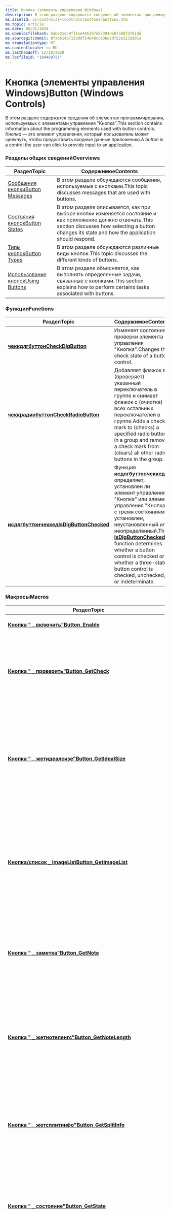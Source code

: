 ```yaml
---
title: Кнопка (элементы управления Windows)
description: В этом разделе содержатся сведения об элементах программирования, используемых с элементами управления "Кнопка". Кнопка — это элемент управления, который пользователь может щелкнуть, чтобы предоставить входные данные приложению.
ms.assetid: vs|controls|~\controls\buttons\buttons.htm
ms.topic: article
ms.date: 05/31/2018
ms.openlocfilehash: babe31ec9f11ee445167e57394da0fa88fd781dd
ms.sourcegitcommit: 8fa6614b715bddf14648cce36d2df22e5232801a
ms.translationtype: MT
ms.contentlocale: ru-RU
ms.lasthandoff: 12/10/2020
ms.locfileid: "104488721"
---
```

# <a name="button-windows-controls"></a><span data-ttu-id="02289-104">Кнопка (элементы управления Windows)</span><span class="sxs-lookup"><span data-stu-id="02289-104">Button (Windows Controls)</span></span>

<span data-ttu-id="02289-105">В этом разделе содержатся сведения об элементах программирования, используемых с элементами управления "Кнопка".</span><span class="sxs-lookup"><span data-stu-id="02289-105">This section contains information about the programming elements used with button controls.</span></span> <span data-ttu-id="02289-106">*Кнопка* — это элемент управления, который пользователь может щелкнуть, чтобы предоставить входные данные приложению.</span><span class="sxs-lookup"><span data-stu-id="02289-106">A *button* is a control the user can click to provide input to an application.</span></span>

### <a name="overviews"></a><span data-ttu-id="02289-107">Разделы общих сведений</span><span class="sxs-lookup"><span data-stu-id="02289-107">Overviews</span></span>



| <span data-ttu-id="02289-108">Раздел</span><span class="sxs-lookup"><span data-stu-id="02289-108">Topic</span></span>                                       | <span data-ttu-id="02289-109">Содержимое</span><span class="sxs-lookup"><span data-stu-id="02289-109">Contents</span></span>                                                                                                           |
|---------------------------------------------|--------------------------------------------------------------------------------------------------------------------|
| [<span data-ttu-id="02289-110">Сообщения кнопки</span><span class="sxs-lookup"><span data-stu-id="02289-110">Button Messages</span></span>](button-messages.md)      | <span data-ttu-id="02289-111">В этом разделе обсуждаются сообщения, используемые с кнопками.</span><span class="sxs-lookup"><span data-stu-id="02289-111">This topic discusses messages that are used with buttons.</span></span><br/>                                               |
| [<span data-ttu-id="02289-112">Состояния кнопок</span><span class="sxs-lookup"><span data-stu-id="02289-112">Button States</span></span>](button-states.md)          | <span data-ttu-id="02289-113">В этом разделе описывается, как при выборе кнопки изменяется состояние и как приложение должно отвечать.</span><span class="sxs-lookup"><span data-stu-id="02289-113">This section discusses how selecting a button changes its state and how the application should respond.</span></span><br/> |
| [<span data-ttu-id="02289-114">Типы кнопок</span><span class="sxs-lookup"><span data-stu-id="02289-114">Button Types</span></span>](button-types-and-styles.md) | <span data-ttu-id="02289-115">В этом разделе обсуждаются различные виды кнопок.</span><span class="sxs-lookup"><span data-stu-id="02289-115">This topic discusses the different kinds of buttons.</span></span><br/>                                                    |
| [<span data-ttu-id="02289-116">Использование кнопок</span><span class="sxs-lookup"><span data-stu-id="02289-116">Using Buttons</span></span>](using-buttons.md)          | <span data-ttu-id="02289-117">В этом разделе объясняется, как выполнять определенные задачи, связанные с кнопками.</span><span class="sxs-lookup"><span data-stu-id="02289-117">This section explains how to perform certains tasks associated with buttons.</span></span><br/>                            |



 

### <a name="functions"></a><span data-ttu-id="02289-118">Функции</span><span class="sxs-lookup"><span data-stu-id="02289-118">Functions</span></span>



| <span data-ttu-id="02289-119">Раздел</span><span class="sxs-lookup"><span data-stu-id="02289-119">Topic</span></span>                                            | <span data-ttu-id="02289-120">Содержимое</span><span class="sxs-lookup"><span data-stu-id="02289-120">Contents</span></span>                                                                                                                                                                                                  |
|--------------------------------------------------|-----------------------------------------------------------------------------------------------------------------------------------------------------------------------------------------------------------|
| [<span data-ttu-id="02289-121">**чеккдлгбуттон**</span><span class="sxs-lookup"><span data-stu-id="02289-121">**CheckDlgButton**</span></span>](/windows/desktop/api/Winuser/nf-winuser-checkdlgbutton)         | <span data-ttu-id="02289-122">Изменяет состояние проверки элемента управления "Кнопка".</span><span class="sxs-lookup"><span data-stu-id="02289-122">Changes the check state of a button control.</span></span><br/>                                                                                                                                                   |
| [<span data-ttu-id="02289-123">**чеккрадиобуттон**</span><span class="sxs-lookup"><span data-stu-id="02289-123">**CheckRadioButton**</span></span>](/windows/desktop/api/Winuser/nf-winuser-checkradiobutton)     | <span data-ttu-id="02289-124">Добавляет флажок в (проверяет) указанный переключатель в группе и снимает флажок с (очистка) всех остальных переключателей в группе.</span><span class="sxs-lookup"><span data-stu-id="02289-124">Adds a check mark to (checks) a specified radio button in a group and removes a check mark from (clears) all other radio buttons in the group.</span></span> <br/>                                                |
| [<span data-ttu-id="02289-125">**исдлгбуттончеккед**</span><span class="sxs-lookup"><span data-stu-id="02289-125">**IsDlgButtonChecked**</span></span>](/windows/desktop/api/Winuser/nf-winuser-isdlgbuttonchecked) | <span data-ttu-id="02289-126">Функция [**исдлгбуттончеккед**](/windows/desktop/api/Winuser/nf-winuser-isdlgbuttonchecked) определяет, установлен ли элемент управления "Кнопка" или элемент управления "Кнопка" с тремя состояниями: установлен, неустановленный или неопределенный.</span><span class="sxs-lookup"><span data-stu-id="02289-126">The [**IsDlgButtonChecked**](/windows/desktop/api/Winuser/nf-winuser-isdlgbuttonchecked) function determines whether a button control is checked or whether a three-state button control is checked, unchecked, or indeterminate.</span></span> <br/> |



 

### <a name="macros"></a><span data-ttu-id="02289-127">Макросы</span><span class="sxs-lookup"><span data-stu-id="02289-127">Macros</span></span>



| <span data-ttu-id="02289-128">Раздел</span><span class="sxs-lookup"><span data-stu-id="02289-128">Topic</span></span>                                                                         | <span data-ttu-id="02289-129">Содержимое</span><span class="sxs-lookup"><span data-stu-id="02289-129">Contents</span></span>                                                                                                                                                                                                                                          |
|-------------------------------------------------------------------------------|---------------------------------------------------------------------------------------------------------------------------------------------------------------------------------------------------------------------------------------------------|
| [<span data-ttu-id="02289-130">**Кнопка " \_ включить"**</span><span class="sxs-lookup"><span data-stu-id="02289-130">**Button\_Enable**</span></span>](/windows/desktop/api/Windowsx/nf-windowsx-button_enable)                                       | <span data-ttu-id="02289-131">Включает или отключает кнопку.</span><span class="sxs-lookup"><span data-stu-id="02289-131">Enables or disables a button.</span></span><br/>                                                                                                                                                                                                          |
| [<span data-ttu-id="02289-132">**Кнопка " \_ проверить"**</span><span class="sxs-lookup"><span data-stu-id="02289-132">**Button\_GetCheck**</span></span>](/windows/desktop/api/Windowsx/nf-windowsx-button_getcheck)                                   | <span data-ttu-id="02289-133">Возвращает состояние флажка для переключателя или флажка.</span><span class="sxs-lookup"><span data-stu-id="02289-133">Gets the check state of a radio button or check box.</span></span> <span data-ttu-id="02289-134">Вы можете использовать этот макрос или явно отправить сообщение [**BM \_ Check**](bm-getcheck.md) .</span><span class="sxs-lookup"><span data-stu-id="02289-134">You can use this macro or send the [**BM\_GETCHECK**](bm-getcheck.md) message explicitly.</span></span> <br/>                                                                                       |
| [<span data-ttu-id="02289-135">**Кнопка " \_ жетидеалсизе"**</span><span class="sxs-lookup"><span data-stu-id="02289-135">**Button\_GetIdealSize**</span></span>](/windows/desktop/api/Commctrl/nf-commctrl-button_getidealsize)                           | <span data-ttu-id="02289-136">Возвращает размер кнопки, которая лучше соответствует тексту и изображению, если имеется список изображений.</span><span class="sxs-lookup"><span data-stu-id="02289-136">Gets the size of the button that best fits the text and image, if an image list is present.</span></span> <span data-ttu-id="02289-137">Вы можете использовать этот макрос или явно отправить [**сообщение \_ жетидеалсизе BCM**](bcm-getidealsize.md) .</span><span class="sxs-lookup"><span data-stu-id="02289-137">You can use this macro or send the [**BCM\_GETIDEALSIZE**](bcm-getidealsize.md) message explicitly.</span></span> <br/>                                      |
| [<span data-ttu-id="02289-138">**Кнопка/список \_ ImageList**</span><span class="sxs-lookup"><span data-stu-id="02289-138">**Button\_GetImageList**</span></span>](/windows/desktop/api/Commctrl/nf-commctrl-button_getimagelist)                           | <span data-ttu-id="02289-139">Возвращает структуру [**\_ IMAGELIST**](/windows/desktop/api/Commctrl/ns-commctrl-button_imagelist) , описывающую список изображений, заданный для элемента управления "Кнопка".</span><span class="sxs-lookup"><span data-stu-id="02289-139">Gets the [**BUTTON\_IMAGELIST**](/windows/desktop/api/Commctrl/ns-commctrl-button_imagelist) structure that describes the image list that is set for a button control.</span></span> <span data-ttu-id="02289-140">Вы можете использовать этот макрос или явно отправить сообщение [**BCM \_ ImageList**](bcm-getimagelist.md) .</span><span class="sxs-lookup"><span data-stu-id="02289-140">You can use this macro or send the [**BCM\_GETIMAGELIST**](bcm-getimagelist.md) message explicitly.</span></span> <br/> |
| [<span data-ttu-id="02289-141">**Кнопка " \_ заметка"**</span><span class="sxs-lookup"><span data-stu-id="02289-141">**Button\_GetNote**</span></span>](/windows/desktop/api/Commctrl/nf-commctrl-button_getnote)                                     | <span data-ttu-id="02289-142">Возвращает текст заметки, связанной с кнопкой ссылки на команду.</span><span class="sxs-lookup"><span data-stu-id="02289-142">Gets the text of the note associated with a command link button.</span></span> <span data-ttu-id="02289-143">Вы можете использовать этот макрос или явно отправить сообщение в виде сообщения [**BCM \_**](bcm-getnote.md) .</span><span class="sxs-lookup"><span data-stu-id="02289-143">You can use this macro or send the [**BCM\_GETNOTE**](bcm-getnote.md) message explicitly.</span></span><br/>                                                                            |
| [<span data-ttu-id="02289-144">**Кнопка " \_ жетнотеленгс"**</span><span class="sxs-lookup"><span data-stu-id="02289-144">**Button\_GetNoteLength**</span></span>](/windows/desktop/api/Commctrl/nf-commctrl-button_getnotelength)                         | <span data-ttu-id="02289-145">Возвращает длину текста примечания, который может отображаться в описании ссылки на команду.</span><span class="sxs-lookup"><span data-stu-id="02289-145">Gets the length of the note text that may be displayed in the description for a command link.</span></span> <span data-ttu-id="02289-146">Используйте этот макрос или явно отправьте [**сообщение \_ жетнотеленгс BCM**](bcm-getnotelength.md) .</span><span class="sxs-lookup"><span data-stu-id="02289-146">Use this macro or send the [**BCM\_GETNOTELENGTH**](bcm-getnotelength.md) message explicitly.</span></span><br/>                                           |
| [<span data-ttu-id="02289-147">**Кнопка " \_ жетсплитинфо"**</span><span class="sxs-lookup"><span data-stu-id="02289-147">**Button\_GetSplitInfo**</span></span>](/windows/desktop/api/Commctrl/nf-commctrl-button_getsplitinfo)                           | <span data-ttu-id="02289-148">Получает сведения для указанного элемента управления "кнопка разворачивающейся кнопки".</span><span class="sxs-lookup"><span data-stu-id="02289-148">Gets information for a specified split button control.</span></span> <span data-ttu-id="02289-149">Используйте этот макрос или явно отправьте [**сообщение \_ жетсплитинфо BCM**](bcm-getsplitinfo.md) .</span><span class="sxs-lookup"><span data-stu-id="02289-149">Use this macro or send the [**BCM\_GETSPLITINFO**](bcm-getsplitinfo.md) message explicitly.</span></span><br/>                                                                                    |
| [<span data-ttu-id="02289-150">**Кнопка " \_ состояние"**</span><span class="sxs-lookup"><span data-stu-id="02289-150">**Button\_GetState**</span></span>](/windows/desktop/api/Windowsx/nf-windowsx-button_getstate)                                   | <span data-ttu-id="02289-151">Возвращает состояние флажка для переключателя или флажка.</span><span class="sxs-lookup"><span data-stu-id="02289-151">Gets the check state of a radio button or check box.</span></span> <span data-ttu-id="02289-152">Вы можете использовать этот макрос или явно отправить сообщение [**BMного \_ состояния**](bm-getstate.md) .</span><span class="sxs-lookup"><span data-stu-id="02289-152">You can use this macro or send the [**BM\_GETSTATE**](bm-getstate.md) message explicitly.</span></span> <br/>                                                                                       |
| [<span data-ttu-id="02289-153">**Кнопка " \_ gettext"**</span><span class="sxs-lookup"><span data-stu-id="02289-153">**Button\_GetText**</span></span>](/windows/desktop/api/Windowsx/nf-windowsx-button_gettext)                                     | <span data-ttu-id="02289-154">Возвращает текст кнопки.</span><span class="sxs-lookup"><span data-stu-id="02289-154">Gets the text of a button.</span></span><br/>                                                                                                                                                                                                             |
| [<span data-ttu-id="02289-155">**Кнопка " \_ жеттекстленгс"**</span><span class="sxs-lookup"><span data-stu-id="02289-155">**Button\_GetTextLength**</span></span>](/windows/desktop/api/Windowsx/nf-windowsx-button_gettextlength)                         | <span data-ttu-id="02289-156">Возвращает количество символов в тексте кнопки.</span><span class="sxs-lookup"><span data-stu-id="02289-156">Gets the number of characters in the text of a button.</span></span><br/>                                                                                                                                                                                 |
| [<span data-ttu-id="02289-157">**Кнопка " \_ жеттекстмаргин"**</span><span class="sxs-lookup"><span data-stu-id="02289-157">**Button\_GetTextMargin**</span></span>](/windows/desktop/api/Commctrl/nf-commctrl-button_gettextmargin)                         | <span data-ttu-id="02289-158">Возвращает поля, используемые для рисования текста в элементе управления "Кнопка".</span><span class="sxs-lookup"><span data-stu-id="02289-158">Gets the margins used to draw text in a button control.</span></span> <span data-ttu-id="02289-159">Вы можете использовать этот макрос или явно отправить [**сообщение \_ жеттекстмаргин BCM**](bcm-gettextmargin.md) .</span><span class="sxs-lookup"><span data-stu-id="02289-159">You can use this macro or send the [**BCM\_GETTEXTMARGIN**](bcm-gettextmargin.md) message explicitly.</span></span> <br/>                                                                        |
| [<span data-ttu-id="02289-160">**Кнопка " \_ сетчекк"**</span><span class="sxs-lookup"><span data-stu-id="02289-160">**Button\_SetCheck**</span></span>](/windows/desktop/api/Windowsx/nf-windowsx-button_setcheck)                                   | <span data-ttu-id="02289-161">Задает состояние флажка для переключателя или флажка.</span><span class="sxs-lookup"><span data-stu-id="02289-161">Sets the check state of a radio button or check box.</span></span> <span data-ttu-id="02289-162">Вы можете использовать этот макрос или явно отправить сообщение [**BM \_ сетчекк**](bm-setcheck.md) .</span><span class="sxs-lookup"><span data-stu-id="02289-162">You can use this macro or send the [**BM\_SETCHECK**](bm-setcheck.md) message explicitly.</span></span> <br/>                                                                                       |
| [<span data-ttu-id="02289-163">**Кнопка " \_ сетдропдовнстате"**</span><span class="sxs-lookup"><span data-stu-id="02289-163">**Button\_SetDropDownState**</span></span>](/windows/desktop/api/Commctrl/nf-commctrl-button_setdropdownstate)                   | <span data-ttu-id="02289-164">Задает раскрывающееся состояние для указанной кнопки с стилем [**\_ SPLITBUTTON**](button-styles.md).</span><span class="sxs-lookup"><span data-stu-id="02289-164">Sets the drop down state for a specified button with style of [**BS\_SPLITBUTTON**](button-styles.md).</span></span> <span data-ttu-id="02289-165">Используйте этот макрос или явно отправьте [**сообщение \_ сетдропдовнстате BCM**](bcm-setdropdownstate.md) .</span><span class="sxs-lookup"><span data-stu-id="02289-165">Use this macro or send the [**BCM\_SETDROPDOWNSTATE**](bcm-setdropdownstate.md) message explicitly.</span></span> <br/>           |
| [<span data-ttu-id="02289-166">**Кнопка " \_ сетелеватионрекуиредстате"**</span><span class="sxs-lookup"><span data-stu-id="02289-166">**Button\_SetElevationRequiredState**</span></span>](/windows/desktop/api/Commctrl/nf-commctrl-button_setelevationrequiredstate) | <span data-ttu-id="02289-167">Задает состояние, необходимое для повышения прав доступа к указанной кнопке или ссылке на команду для отображения значка с повышенными привилегиями.</span><span class="sxs-lookup"><span data-stu-id="02289-167">Sets the elevation required state for a specified button or command link to display an elevated icon.</span></span> <span data-ttu-id="02289-168">Используйте этот макрос или явно отправьте [**сообщение \_ сетшиелд BCM**](bcm-setshield.md) .</span><span class="sxs-lookup"><span data-stu-id="02289-168">Use this macro or send the [**BCM\_SETSHIELD**](bcm-setshield.md) message explicitly.</span></span> <br/>                                          |
| [<span data-ttu-id="02289-169">**Кнопка " \_ сетимажелист"**</span><span class="sxs-lookup"><span data-stu-id="02289-169">**Button\_SetImageList**</span></span>](/windows/desktop/api/Commctrl/nf-commctrl-button_setimagelist)                           | <span data-ttu-id="02289-170">Присваивает список изображений элементу управления "Кнопка".</span><span class="sxs-lookup"><span data-stu-id="02289-170">Assigns an image list to a button control.</span></span> <span data-ttu-id="02289-171">Вы можете использовать этот макрос или явно отправить [**сообщение \_ сетимажелист BCM**](bcm-setimagelist.md) .</span><span class="sxs-lookup"><span data-stu-id="02289-171">You can use this macro or send the [**BCM\_SETIMAGELIST**](bcm-setimagelist.md) message explicitly.</span></span> <br/>                                                                                       |
| [<span data-ttu-id="02289-172">**Кнопка " \_ сетноте"**</span><span class="sxs-lookup"><span data-stu-id="02289-172">**Button\_SetNote**</span></span>](/windows/desktop/api/Commctrl/nf-commctrl-button_setnote)                                     | <span data-ttu-id="02289-173">Задает текст примечания, связанного с указанной кнопкой ссылки на команду.</span><span class="sxs-lookup"><span data-stu-id="02289-173">Sets the text of the note associated with a specified command link button.</span></span> <span data-ttu-id="02289-174">Вы можете использовать этот макрос или явно отправить [**сообщение \_ сетноте BCM**](bcm-setnote.md) .</span><span class="sxs-lookup"><span data-stu-id="02289-174">You can use this macro or send the [**BCM\_SETNOTE**](bcm-setnote.md) message explicitly.</span></span><br/>                                                                  |
| [<span data-ttu-id="02289-175">**Кнопка " \_ сетсплитинфо"**</span><span class="sxs-lookup"><span data-stu-id="02289-175">**Button\_SetSplitInfo**</span></span>](/windows/desktop/api/Commctrl/nf-commctrl-button_setsplitinfo)                           | <span data-ttu-id="02289-176">Задает сведения для указанного элемента управления "кнопка разворачивающейся кнопки".</span><span class="sxs-lookup"><span data-stu-id="02289-176">Sets information for a specified split button control.</span></span> <span data-ttu-id="02289-177">Используйте этот макрос или явно отправьте [**сообщение \_ сетсплитинфо BCM**](bcm-setsplitinfo.md) .</span><span class="sxs-lookup"><span data-stu-id="02289-177">Use this macro or send the [**BCM\_SETSPLITINFO**](bcm-setsplitinfo.md) message explicitly.</span></span><br/>                                                                                    |
| [<span data-ttu-id="02289-178">**Кнопка " \_ SetState"**</span><span class="sxs-lookup"><span data-stu-id="02289-178">**Button\_SetState**</span></span>](/windows/desktop/api/Windowsx/nf-windowsx-button_setstate)                                   | <span data-ttu-id="02289-179">Задает состояние выделения для кнопки.</span><span class="sxs-lookup"><span data-stu-id="02289-179">Sets the highlight state of a button.</span></span> <span data-ttu-id="02289-180">Состояние выделения указывает, будет ли кнопка выделена, как будто пользователь отправил ее.</span><span class="sxs-lookup"><span data-stu-id="02289-180">The highlight state indicates whether the button is highlighted as if the user had pushed it.</span></span> <span data-ttu-id="02289-181">Вы можете использовать этот макрос или явно отправить сообщение [**BM \_ SETSTATE**](bm-setstate.md) .</span><span class="sxs-lookup"><span data-stu-id="02289-181">You can use this macro or send the [**BM\_SETSTATE**](bm-setstate.md) message explicitly.</span></span> <br/>        |
| [<span data-ttu-id="02289-182">**Кнопка " \_ SetStyle"**</span><span class="sxs-lookup"><span data-stu-id="02289-182">**Button\_SetStyle**</span></span>](/windows/desktop/api/Windowsx/nf-windowsx-button_setstyle)                                   | <span data-ttu-id="02289-183">Задает стиль кнопки.</span><span class="sxs-lookup"><span data-stu-id="02289-183">Sets the style of a button.</span></span> <span data-ttu-id="02289-184">Вы можете использовать этот макрос или явно отправить сообщение [**BM \_ SETSTYLE**](bm-setstyle.md) .</span><span class="sxs-lookup"><span data-stu-id="02289-184">You can use this macro or send the [**BM\_SETSTYLE**](bm-setstyle.md) message explicitly.</span></span> <br/>                                                                                                                |
| [<span data-ttu-id="02289-185">**Кнопка " \_ SetText"**</span><span class="sxs-lookup"><span data-stu-id="02289-185">**Button\_SetText**</span></span>](/windows/desktop/api/Windowsx/nf-windowsx-button_settext)                                     | <span data-ttu-id="02289-186">Задает текст кнопки.</span><span class="sxs-lookup"><span data-stu-id="02289-186">Sets the text of a button.</span></span><br/>                                                                                                                                                                                                             |
| [<span data-ttu-id="02289-187">**Кнопка " \_ сеттекстмаргин"**</span><span class="sxs-lookup"><span data-stu-id="02289-187">**Button\_SetTextMargin**</span></span>](/windows/desktop/api/Commctrl/nf-commctrl-button_settextmargin)                         | <span data-ttu-id="02289-188">Задает поля для рисования текста в элементе управления "Кнопка".</span><span class="sxs-lookup"><span data-stu-id="02289-188">Sets the margins for drawing text in a button control.</span></span> <span data-ttu-id="02289-189">Вы можете использовать этот макрос или явно отправить [**сообщение \_ сеттекстмаргин BCM**](bcm-settextmargin.md) .</span><span class="sxs-lookup"><span data-stu-id="02289-189">You can use this macro or send the [**BCM\_SETTEXTMARGIN**](bcm-settextmargin.md) message explicitly.</span></span> <br/>                                                                         |



 

### <a name="messages"></a><span data-ttu-id="02289-190">Сообщения</span><span class="sxs-lookup"><span data-stu-id="02289-190">Messages</span></span>



| <span data-ttu-id="02289-191">Раздел</span><span class="sxs-lookup"><span data-stu-id="02289-191">Topic</span></span>                                                 | <span data-ttu-id="02289-192">Содержимое</span><span class="sxs-lookup"><span data-stu-id="02289-192">Contents</span></span>                                                                                                                                                                                                                                                                                            |
|-------------------------------------------------------|-----------------------------------------------------------------------------------------------------------------------------------------------------------------------------------------------------------------------------------------------------------------------------------------------------|
| [<span data-ttu-id="02289-193">**Диспетчер BCM \_ жетидеалсизе**</span><span class="sxs-lookup"><span data-stu-id="02289-193">**BCM\_GETIDEALSIZE**</span></span>](bcm-getidealsize.md)         | <span data-ttu-id="02289-194">Возвращает размер кнопки, которая лучше подходит для текста и изображения, если имеется список изображений.</span><span class="sxs-lookup"><span data-stu-id="02289-194">Gets the size of the button that best fits its text and image, if an image list is present.</span></span> <span data-ttu-id="02289-195">Это сообщение можно отправить явным образом или воспользоваться макросом [**кнопки \_ жетидеалсизе**](/windows/desktop/api/Commctrl/nf-commctrl-button_getidealsize) .</span><span class="sxs-lookup"><span data-stu-id="02289-195">You can send this message explicitly or use the [**Button\_GetIdealSize**](/windows/desktop/api/Commctrl/nf-commctrl-button_getidealsize) macro.</span></span><br/>                                                                                   |
| [<span data-ttu-id="02289-196">**BCM/ \_ ImageList**</span><span class="sxs-lookup"><span data-stu-id="02289-196">**BCM\_GETIMAGELIST**</span></span>](bcm-getimagelist.md)         | <span data-ttu-id="02289-197">Возвращает структуру [**\_ IMAGELIST**](/windows/desktop/api/Commctrl/ns-commctrl-button_imagelist) , описывающую список изображений, назначенных элементу управления "Кнопка".</span><span class="sxs-lookup"><span data-stu-id="02289-197">Gets the [**BUTTON\_IMAGELIST**](/windows/desktop/api/Commctrl/ns-commctrl-button_imagelist) structure that describes the image list assigned to a button control.</span></span> <span data-ttu-id="02289-198">Это сообщение можно отправить явным образом или воспользоваться макросом [**"Кнопка" \_**](/windows/desktop/api/Commctrl/nf-commctrl-button_getimagelist) .</span><span class="sxs-lookup"><span data-stu-id="02289-198">You can send this message explicitly or use the [**Button\_GetImageList**](/windows/desktop/api/Commctrl/nf-commctrl-button_getimagelist) macro.</span></span><br/>                                                  |
| [<span data-ttu-id="02289-199">**BCM, \_ ЗАметка**</span><span class="sxs-lookup"><span data-stu-id="02289-199">**BCM\_GETNOTE**</span></span>](bcm-getnote.md)                   | <span data-ttu-id="02289-200">Возвращает текст заметки, связанной с кнопкой ссылки на команду.</span><span class="sxs-lookup"><span data-stu-id="02289-200">Gets the text of the note associated with a command link button.</span></span> <span data-ttu-id="02289-201">Это сообщение можно отправить явным образом или воспользоваться макросом [**"Кнопка" \_**](/windows/desktop/api/Commctrl/nf-commctrl-button_getnote) .</span><span class="sxs-lookup"><span data-stu-id="02289-201">You can send this message explicitly or use the [**Button\_GetNote**](/windows/desktop/api/Commctrl/nf-commctrl-button_getnote) macro.</span></span><br/>                                                                                                                        |
| [<span data-ttu-id="02289-202">**Диспетчер BCM \_ жетнотеленгс**</span><span class="sxs-lookup"><span data-stu-id="02289-202">**BCM\_GETNOTELENGTH**</span></span>](bcm-getnotelength.md)       | <span data-ttu-id="02289-203">Возвращает длину текста примечания, который может отображаться в описании кнопки ссылки на команду.</span><span class="sxs-lookup"><span data-stu-id="02289-203">Gets the length of the note text that may be displayed in the description for a command link button.</span></span> <span data-ttu-id="02289-204">Отправляйте это сообщение явным образом или с помощью макроса [**кнопки \_ жетнотеленгс**](/windows/desktop/api/Commctrl/nf-commctrl-button_getnotelength) .</span><span class="sxs-lookup"><span data-stu-id="02289-204">Send this message explicitly or by using the [**Button\_GetNoteLength**](/windows/desktop/api/Commctrl/nf-commctrl-button_getnotelength) macro.</span></span><br/>                                                                           |
| [<span data-ttu-id="02289-205">**Диспетчер BCM \_ жетсплитинфо**</span><span class="sxs-lookup"><span data-stu-id="02289-205">**BCM\_GETSPLITINFO**</span></span>](bcm-getsplitinfo.md)         | <span data-ttu-id="02289-206">Возвращает сведения для элемента управления "кнопка разворачивающейся кнопки".</span><span class="sxs-lookup"><span data-stu-id="02289-206">Gets information for a split button control.</span></span> <span data-ttu-id="02289-207">Отправляйте это сообщение явным образом или с помощью макроса [**кнопки \_ жетсплитинфо**](/windows/desktop/api/Commctrl/nf-commctrl-button_getsplitinfo) .</span><span class="sxs-lookup"><span data-stu-id="02289-207">Send this message explicitly or by using the [**Button\_GetSplitInfo**](/windows/desktop/api/Commctrl/nf-commctrl-button_getsplitinfo) macro.</span></span> <br/>                                                                                                                                    |
| [<span data-ttu-id="02289-208">**Диспетчер BCM \_ жеттекстмаргин**</span><span class="sxs-lookup"><span data-stu-id="02289-208">**BCM\_GETTEXTMARGIN**</span></span>](bcm-gettextmargin.md)       | <span data-ttu-id="02289-209">Возвращает поля, используемые для рисования текста в элементе управления "Кнопка".</span><span class="sxs-lookup"><span data-stu-id="02289-209">Gets the margins used to draw text in a button control.</span></span> <span data-ttu-id="02289-210">Это сообщение можно отправить явным образом или воспользоваться макросом [**кнопки \_ жеттекстмаргин**](/windows/desktop/api/Commctrl/nf-commctrl-button_gettextmargin) .</span><span class="sxs-lookup"><span data-stu-id="02289-210">You can send this message explicitly or use the [**Button\_GetTextMargin**](/windows/desktop/api/Commctrl/nf-commctrl-button_gettextmargin) macro.</span></span><br/>                                                                                                                     |
| [<span data-ttu-id="02289-211">**Диспетчер BCM \_ сетдропдовнстате**</span><span class="sxs-lookup"><span data-stu-id="02289-211">**BCM\_SETDROPDOWNSTATE**</span></span>](bcm-setdropdownstate.md) | <span data-ttu-id="02289-212">Задает раскрывающееся состояние для кнопки с [**\_ раскрывающимся списком Style тбстиле**](toolbar-control-and-button-styles.md).</span><span class="sxs-lookup"><span data-stu-id="02289-212">Sets the drop down state for a button with style [**TBSTYLE\_DROPDOWN**](toolbar-control-and-button-styles.md).</span></span> <span data-ttu-id="02289-213">Отправляйте это сообщение явным образом или с помощью макроса [**кнопки \_ сетдропдовнстате**](/windows/desktop/api/Commctrl/nf-commctrl-button_setdropdownstate) .</span><span class="sxs-lookup"><span data-stu-id="02289-213">Send this message explicitly or by using the [**Button\_SetDropDownState**](/windows/desktop/api/Commctrl/nf-commctrl-button_setdropdownstate) macro.</span></span><br/>                                        |
| [<span data-ttu-id="02289-214">**Диспетчер BCM \_ сетимажелист**</span><span class="sxs-lookup"><span data-stu-id="02289-214">**BCM\_SETIMAGELIST**</span></span>](bcm-setimagelist.md)         | <span data-ttu-id="02289-215">Присваивает список изображений элементу управления "Кнопка".</span><span class="sxs-lookup"><span data-stu-id="02289-215">Assigns an image list to a button control.</span></span> <span data-ttu-id="02289-216">Это сообщение можно отправить явным образом или воспользоваться макросом [**кнопки \_ сетимажелист**](/windows/desktop/api/Commctrl/nf-commctrl-button_setimagelist) .</span><span class="sxs-lookup"><span data-stu-id="02289-216">You can send this message explicitly or use the [**Button\_SetImageList**](/windows/desktop/api/Commctrl/nf-commctrl-button_setimagelist) macro.</span></span><br/>                                                                                                                                    |
| [<span data-ttu-id="02289-217">**Диспетчер BCM \_ сетноте**</span><span class="sxs-lookup"><span data-stu-id="02289-217">**BCM\_SETNOTE**</span></span>](bcm-setnote.md)                   | <span data-ttu-id="02289-218">Задает текст примечания, связанного с кнопкой ссылки на команду.</span><span class="sxs-lookup"><span data-stu-id="02289-218">Sets the text of the note associated with a command link button.</span></span> <span data-ttu-id="02289-219">Это сообщение можно отправить явным образом или воспользоваться макросом [**кнопки \_ сетноте**](/windows/desktop/api/Commctrl/nf-commctrl-button_setnote) .</span><span class="sxs-lookup"><span data-stu-id="02289-219">You can send this message explicitly or use the [**Button\_SetNote**](/windows/desktop/api/Commctrl/nf-commctrl-button_setnote) macro.</span></span><br/>                                                                                                                        |
| [<span data-ttu-id="02289-220">**Диспетчер BCM \_ сетшиелд**</span><span class="sxs-lookup"><span data-stu-id="02289-220">**BCM\_SETSHIELD**</span></span>](bcm-setshield.md)               | <span data-ttu-id="02289-221">Задает состояние, необходимое для повышения прав доступа к указанной кнопке или ссылке на команду для отображения значка с повышенными привилегиями.</span><span class="sxs-lookup"><span data-stu-id="02289-221">Sets the elevation required state for a specified button or command link to display an elevated icon.</span></span> <span data-ttu-id="02289-222">Отправляйте это сообщение явным образом или с помощью макроса [**кнопки \_ сетелеватионрекуиредстате**](/windows/desktop/api/Commctrl/nf-commctrl-button_setelevationrequiredstate) .</span><span class="sxs-lookup"><span data-stu-id="02289-222">Send this message explicitly or by using the [**Button\_SetElevationRequiredState**](/windows/desktop/api/Commctrl/nf-commctrl-button_setelevationrequiredstate) macro.</span></span><br/>                                                  |
| [<span data-ttu-id="02289-223">**Диспетчер BCM \_ сетсплитинфо**</span><span class="sxs-lookup"><span data-stu-id="02289-223">**BCM\_SETSPLITINFO**</span></span>](bcm-setsplitinfo.md)         | <span data-ttu-id="02289-224">Задает сведения для элемента управления "разворачивающаяся кнопка".</span><span class="sxs-lookup"><span data-stu-id="02289-224">Sets information for a split button control.</span></span> <span data-ttu-id="02289-225">Отправляйте это сообщение явным образом или с помощью макроса [**кнопки \_ сетсплитинфо**](/windows/desktop/api/Commctrl/nf-commctrl-button_setsplitinfo) .</span><span class="sxs-lookup"><span data-stu-id="02289-225">Send this message explicitly or by using the [**Button\_SetSplitInfo**](/windows/desktop/api/Commctrl/nf-commctrl-button_setsplitinfo) macro.</span></span><br/>                                                                                                                                     |
| [<span data-ttu-id="02289-226">**Диспетчер BCM \_ сеттекстмаргин**</span><span class="sxs-lookup"><span data-stu-id="02289-226">**BCM\_SETTEXTMARGIN**</span></span>](bcm-settextmargin.md)       | <span data-ttu-id="02289-227">Сообщение [**\_ сеттекстмаргин BCM**](bcm-settextmargin.md) задает поля для рисования текста в элементе управления "Кнопка".</span><span class="sxs-lookup"><span data-stu-id="02289-227">The [**BCM\_SETTEXTMARGIN**](bcm-settextmargin.md) message sets the margins for drawing text in a button control.</span></span> <br/>                                                                                                                                                                      |
| [<span data-ttu-id="02289-228">**BM \_ щелкните**</span><span class="sxs-lookup"><span data-stu-id="02289-228">**BM\_CLICK**</span></span>](bm-click.md)                         | <span data-ttu-id="02289-229">Имитирует нажатие пользователем кнопки.</span><span class="sxs-lookup"><span data-stu-id="02289-229">Simulates the user clicking a button.</span></span> <span data-ttu-id="02289-230">Это сообщение приводит к тому, что кнопка получает сообщения [**WM \_ Лбуттондовн**](/windows/desktop/inputdev/wm-lbuttondown) и [**WM \_ лбуттонуп**](/windows/desktop/inputdev/wm-lbuttonup) , а родительское окно кнопки — для получения [млрд доллного \_](bn-clicked.md) кода уведомления.</span><span class="sxs-lookup"><span data-stu-id="02289-230">This message causes the button to receive the [**WM\_LBUTTONDOWN**](/windows/desktop/inputdev/wm-lbuttondown) and [**WM\_LBUTTONUP**](/windows/desktop/inputdev/wm-lbuttonup) messages, and the button's parent window to receive a [BN\_CLICKED](bn-clicked.md) notification code.</span></span><br/> |
| [<span data-ttu-id="02289-231">**BM \_**</span><span class="sxs-lookup"><span data-stu-id="02289-231">**BM\_GETCHECK**</span></span>](bm-getcheck.md)                   | <span data-ttu-id="02289-232">Возвращает состояние флажка для переключателя или флажка.</span><span class="sxs-lookup"><span data-stu-id="02289-232">Gets the check state of a radio button or check box.</span></span> <span data-ttu-id="02289-233">Это сообщение можно отправить явным образом или с помощью макроса с [**кнопкой "выполнить \_ проверку"**](/windows/desktop/api/Windowsx/nf-windowsx-button_getcheck) .</span><span class="sxs-lookup"><span data-stu-id="02289-233">You can send this message explicitly or use the [**Button\_GetCheck**](/windows/desktop/api/Windowsx/nf-windowsx-button_getcheck) macro.</span></span><br/>                                                                                                                                  |
| [<span data-ttu-id="02289-234">**BM, \_ образ**</span><span class="sxs-lookup"><span data-stu-id="02289-234">**BM\_GETIMAGE**</span></span>](bm-getimage.md)                   | <span data-ttu-id="02289-235">Извлекает маркер изображения (значок или растровое изображение), связанного с кнопкой.</span><span class="sxs-lookup"><span data-stu-id="02289-235">Retrieves a handle to the image (icon or bitmap) associated with the button.</span></span><br/>                                                                                                                                                                                                             |
| [<span data-ttu-id="02289-236">**BM \_**</span><span class="sxs-lookup"><span data-stu-id="02289-236">**BM\_GETSTATE**</span></span>](bm-getstate.md)                   | <span data-ttu-id="02289-237">Получает состояние кнопки или флажка.</span><span class="sxs-lookup"><span data-stu-id="02289-237">Retrieves the state of a button or check box.</span></span> <span data-ttu-id="02289-238">Это сообщение можно отправить явным образом или воспользоваться макросом [**"Кнопка" \_**](/windows/desktop/api/Windowsx/nf-windowsx-button_getstate) .</span><span class="sxs-lookup"><span data-stu-id="02289-238">You can send this message explicitly or use the [**Button\_GetState**](/windows/desktop/api/Windowsx/nf-windowsx-button_getstate) macro.</span></span><br/>                                                                                                                                         |
| [<span data-ttu-id="02289-239">**BM \_ сетчекк**</span><span class="sxs-lookup"><span data-stu-id="02289-239">**BM\_SETCHECK**</span></span>](bm-setcheck.md)                   | <span data-ttu-id="02289-240">Задает состояние флажка для переключателя или флажка.</span><span class="sxs-lookup"><span data-stu-id="02289-240">Sets the check state of a radio button or check box.</span></span> <span data-ttu-id="02289-241">Это сообщение можно отправить явно или с помощью макроса [**кнопки \_ сетчекк**](/windows/desktop/api/Windowsx/nf-windowsx-button_setcheck) .</span><span class="sxs-lookup"><span data-stu-id="02289-241">You can send this message explicitly or by using the [**Button\_SetCheck**](/windows/desktop/api/Windowsx/nf-windowsx-button_setcheck) macro.</span></span><br/>                                                                                                                             |
| [<span data-ttu-id="02289-242">**BM \_ сетдонткликк**</span><span class="sxs-lookup"><span data-stu-id="02289-242">**BM\_SETDONTCLICK**</span></span>](bm-setdontclick.md)           | <span data-ttu-id="02289-243">Устанавливает флаг на переключателе, который управляет созданием [млрд доллных сообщений \_ ](bn-clicked.md) , когда кнопка получает фокус.</span><span class="sxs-lookup"><span data-stu-id="02289-243">Sets a flag on a radio button that controls the generation of [BN\_CLICKED](bn-clicked.md) messages when the button receives focus.</span></span><br/>                                                                                                                                                     |
| [<span data-ttu-id="02289-244">**BM \_ сетимаже**</span><span class="sxs-lookup"><span data-stu-id="02289-244">**BM\_SETIMAGE**</span></span>](bm-setimage.md)                   | <span data-ttu-id="02289-245">Связывает новый образ (значок или растровое изображение) с кнопкой.</span><span class="sxs-lookup"><span data-stu-id="02289-245">Associates a new image (icon or bitmap) with the button.</span></span><br/>                                                                                                                                                                                                                                 |
| [<span data-ttu-id="02289-246">**BM \_ SETSTATE**</span><span class="sxs-lookup"><span data-stu-id="02289-246">**BM\_SETSTATE**</span></span>](bm-setstate.md)                   | <span data-ttu-id="02289-247">Задает состояние выделения для кнопки.</span><span class="sxs-lookup"><span data-stu-id="02289-247">Sets the highlight state of a button.</span></span> <span data-ttu-id="02289-248">Состояние выделения указывает, будет ли кнопка выделена, как будто пользователь отправил ее.</span><span class="sxs-lookup"><span data-stu-id="02289-248">The highlight state indicates whether the button is highlighted as if the user had pushed it.</span></span> <span data-ttu-id="02289-249">Это сообщение можно отправить явным образом или воспользоваться макросом [**кнопки \_ SetState**](/windows/desktop/api/Windowsx/nf-windowsx-button_setstate) .</span><span class="sxs-lookup"><span data-stu-id="02289-249">You can send this message explicitly or use the [**Button\_SetState**](/windows/desktop/api/Windowsx/nf-windowsx-button_setstate) macro.</span></span><br/>                                                   |
| [<span data-ttu-id="02289-250">**BM \_ SETSTYLE**</span><span class="sxs-lookup"><span data-stu-id="02289-250">**BM\_SETSTYLE**</span></span>](bm-setstyle.md)                   | <span data-ttu-id="02289-251">Задает стиль кнопки.</span><span class="sxs-lookup"><span data-stu-id="02289-251">Sets the style of a button.</span></span> <span data-ttu-id="02289-252">Это сообщение можно отправить явным образом или воспользоваться макросом [**кнопки \_ SetStyle**](/windows/desktop/api/Windowsx/nf-windowsx-button_setstyle) .</span><span class="sxs-lookup"><span data-stu-id="02289-252">You can send this message explicitly or use the [**Button\_SetStyle**](/windows/desktop/api/Windowsx/nf-windowsx-button_setstyle) macro.</span></span><br/>                                                                                                                                                           |



 

### <a name="notifications"></a><span data-ttu-id="02289-253">Уведомления</span><span class="sxs-lookup"><span data-stu-id="02289-253">Notifications</span></span>



<table>
<colgroup>
<col style="width: 50%" />
<col style="width: 50%" />
</colgroup>
<thead>
<tr class="header">
<th><span data-ttu-id="02289-254">Раздел</span><span class="sxs-lookup"><span data-stu-id="02289-254">Topic</span></span></th>
<th><span data-ttu-id="02289-255">Содержимое</span><span class="sxs-lookup"><span data-stu-id="02289-255">Contents</span></span></th>
</tr>
</thead>
<tbody>
<tr class="odd">
<td><span data-ttu-id="02289-256"><a href="bcn-dropdown.md">BCN_DROPDOWN</a></span><span class="sxs-lookup"><span data-stu-id="02289-256"><a href="bcn-dropdown.md">BCN_DROPDOWN</a></span></span></td>
<td><span data-ttu-id="02289-257">Посылается, когда пользователь щелкает стрелку раскрывающегося списка на кнопке.</span><span class="sxs-lookup"><span data-stu-id="02289-257">Sent when the user clicks a drop down arrow on a button.</span></span> <span data-ttu-id="02289-258">Родительское окно элемента управления получает этот код уведомления в виде <a href="wm-notify.md"><strong>WM_NOTIFY</strong></a> сообщения.</span><span class="sxs-lookup"><span data-stu-id="02289-258">The parent window of the control receives this notification code in the form of a <a href="wm-notify.md"><strong>WM_NOTIFY</strong></a> message.</span></span><br/></td>
</tr>
<tr class="even">
<td><span data-ttu-id="02289-259"><a href="bcn-hotitemchange.md">BCN_HOTITEMCHANGE</a></span><span class="sxs-lookup"><span data-stu-id="02289-259"><a href="bcn-hotitemchange.md">BCN_HOTITEMCHANGE</a></span></span></td>
<td><span data-ttu-id="02289-260">Уведомляет владельца элемента управления "Кнопка", что указатель мыши вводит или выходит за пределы клиентской области элемента управления "Кнопка".</span><span class="sxs-lookup"><span data-stu-id="02289-260">Notifies the button control owner that the mouse is entering or leaving the client area of the button control.</span></span> <span data-ttu-id="02289-261">Элемент управления "Кнопка" отправляет этот код уведомления в виде <a href="wm-notify.md"><strong>WM_NOTIFY</strong></a> сообщения.</span><span class="sxs-lookup"><span data-stu-id="02289-261">The button control sends this notification code in the form of a <a href="wm-notify.md"><strong>WM_NOTIFY</strong></a> message.</span></span><br/></td>
</tr>
<tr class="odd">
<td><span data-ttu-id="02289-262"><a href="bn-clicked.md">BN_CLICKED</a></span><span class="sxs-lookup"><span data-stu-id="02289-262"><a href="bn-clicked.md">BN_CLICKED</a></span></span></td>
<td><span data-ttu-id="02289-263">Посылается, когда пользователь нажимает кнопку.</span><span class="sxs-lookup"><span data-stu-id="02289-263">Sent when the user clicks a button.</span></span> <br/> <span data-ttu-id="02289-264">Родительское окно кнопки получает <a href="bn-clicked.md">BN_CLICKED</a> код уведомления через сообщение <a href="/windows/desktop/menurc/wm-command"><strong>WM_COMMAND</strong></a> .</span><span class="sxs-lookup"><span data-stu-id="02289-264">The parent window of the button receives the <a href="bn-clicked.md">BN_CLICKED</a> notification code through the <a href="/windows/desktop/menurc/wm-command"><strong>WM_COMMAND</strong></a> message.</span></span> <br/></td>
</tr>
<tr class="even">
<td><span data-ttu-id="02289-265"><a href="bn-dblclk.md">BN_DBLCLK</a></span><span class="sxs-lookup"><span data-stu-id="02289-265"><a href="bn-dblclk.md">BN_DBLCLK</a></span></span></td>
<td><span data-ttu-id="02289-266">Посылается, когда пользователь дважды нажимает кнопку.</span><span class="sxs-lookup"><span data-stu-id="02289-266">Sent when the user double-clicks a button.</span></span> <span data-ttu-id="02289-267">Этот код уведомления отправляется автоматически для кнопок <a href="button-styles.md"><strong>BS_USERBUTTON</strong></a>, <a href="button-styles.md"><strong>BS_RADIOBUTTON</strong></a>и <a href="button-styles.md"><strong>BS_OWNERDRAW</strong></a> .</span><span class="sxs-lookup"><span data-stu-id="02289-267">This notification code is sent automatically for <a href="button-styles.md"><strong>BS_USERBUTTON</strong></a>, <a href="button-styles.md"><strong>BS_RADIOBUTTON</strong></a>, and <a href="button-styles.md"><strong>BS_OWNERDRAW</strong></a> buttons.</span></span> <span data-ttu-id="02289-268">Другие типы кнопок отправляют <a href="bn-dblclk.md">BN_DBLCLK</a> только в том случае, если они имеют стиль <a href="button-styles.md"><strong>BS_NOTIFY</strong></a> .</span><span class="sxs-lookup"><span data-stu-id="02289-268">Other button types send <a href="bn-dblclk.md">BN_DBLCLK</a> only if they have the <a href="button-styles.md"><strong>BS_NOTIFY</strong></a> style.</span></span><br/> <span data-ttu-id="02289-269">Родительское окно кнопки получает <a href="bn-dblclk.md">BN_DBLCLK</a> код уведомления через сообщение <a href="/windows/desktop/menurc/wm-command"><strong>WM_COMMAND</strong></a> .</span><span class="sxs-lookup"><span data-stu-id="02289-269">The parent window of the button receives the <a href="bn-dblclk.md">BN_DBLCLK</a> notification code through the <a href="/windows/desktop/menurc/wm-command"><strong>WM_COMMAND</strong></a> message.</span></span> <br/></td>
</tr>
<tr class="odd">
<td><span data-ttu-id="02289-270"><a href="bn-disable.md">BN_DISABLE</a></span><span class="sxs-lookup"><span data-stu-id="02289-270"><a href="bn-disable.md">BN_DISABLE</a></span></span></td>
<td><span data-ttu-id="02289-271">Посылается, когда кнопка отключена.</span><span class="sxs-lookup"><span data-stu-id="02289-271">Sent when a button is disabled.</span></span>
<blockquote>
[!Note]<br />
<span data-ttu-id="02289-272">Этот код уведомления предоставляется только для совместимости с 16-разрядными версиями Windows, предшествующими версии 3,0.</span><span class="sxs-lookup"><span data-stu-id="02289-272">This notification code is provided only for compatibility with 16-bit versions of Windows earlier than version 3.0.</span></span> <span data-ttu-id="02289-273">Приложения должны использовать стиль кнопки <a href="button-styles.md"><strong>BS_OWNERDRAW</strong></a> и структуру <a href="/windows/win32/api/winuser/ns-winuser-drawitemstruct"><strong>дравитемструкт</strong></a> для этой задачи.</span><span class="sxs-lookup"><span data-stu-id="02289-273">Applications should use the <a href="button-styles.md"><strong>BS_OWNERDRAW</strong></a> button style and the <a href="/windows/win32/api/winuser/ns-winuser-drawitemstruct"><strong>DRAWITEMSTRUCT</strong></a> structure for this task.</span></span>
</blockquote>
<br/> <br/> <span data-ttu-id="02289-274">Родительское окно кнопки получает <a href="bn-disable.md">BN_DISABLE</a> код уведомления через сообщение <a href="/windows/desktop/menurc/wm-command"><strong>WM_COMMAND</strong></a> .</span><span class="sxs-lookup"><span data-stu-id="02289-274">The parent window of the button receives the <a href="bn-disable.md">BN_DISABLE</a> notification code through the <a href="/windows/desktop/menurc/wm-command"><strong>WM_COMMAND</strong></a> message.</span></span><br/></td>
</tr>
<tr class="even">
<td><span data-ttu-id="02289-275"><a href="bn-doubleclicked.md">BN_DOUBLECLICKED</a></span><span class="sxs-lookup"><span data-stu-id="02289-275"><a href="bn-doubleclicked.md">BN_DOUBLECLICKED</a></span></span></td>
<td><span data-ttu-id="02289-276">Посылается, когда пользователь дважды нажимает кнопку.</span><span class="sxs-lookup"><span data-stu-id="02289-276">Sent when the user double-clicks a button.</span></span> <span data-ttu-id="02289-277">Этот код уведомления отправляется автоматически для кнопок <a href="button-styles.md"><strong>BS_USERBUTTON</strong></a>, <a href="button-styles.md"><strong>BS_RADIOBUTTON</strong></a>и <a href="button-styles.md"><strong>BS_OWNERDRAW</strong></a> .</span><span class="sxs-lookup"><span data-stu-id="02289-277">This notification code is sent automatically for <a href="button-styles.md"><strong>BS_USERBUTTON</strong></a>, <a href="button-styles.md"><strong>BS_RADIOBUTTON</strong></a>, and <a href="button-styles.md"><strong>BS_OWNERDRAW</strong></a> buttons.</span></span> <span data-ttu-id="02289-278">Другие типы кнопок отправляют <a href="bn-doubleclicked.md">BN_DOUBLECLICKED</a> только в том случае, если они имеют стиль <a href="button-styles.md"><strong>BS_NOTIFY</strong></a> .</span><span class="sxs-lookup"><span data-stu-id="02289-278">Other button types send <a href="bn-doubleclicked.md">BN_DOUBLECLICKED</a> only if they have the <a href="button-styles.md"><strong>BS_NOTIFY</strong></a> style.</span></span><br/> <span data-ttu-id="02289-279">Родительское окно кнопки получает <a href="bn-doubleclicked.md">BN_DOUBLECLICKED</a> код уведомления через сообщение <a href="/windows/desktop/menurc/wm-command"><strong>WM_COMMAND</strong></a> .</span><span class="sxs-lookup"><span data-stu-id="02289-279">The parent window of the button receives the <a href="bn-doubleclicked.md">BN_DOUBLECLICKED</a> notification code through the <a href="/windows/desktop/menurc/wm-command"><strong>WM_COMMAND</strong></a> message.</span></span> <br/></td>
</tr>
<tr class="odd">
<td><span data-ttu-id="02289-280"><a href="bn-hilite.md">BN_HILITE</a></span><span class="sxs-lookup"><span data-stu-id="02289-280"><a href="bn-hilite.md">BN_HILITE</a></span></span></td>
<td><span data-ttu-id="02289-281">Посылается, когда пользователь нажимает кнопку.</span><span class="sxs-lookup"><span data-stu-id="02289-281">Sent when the user selects a button.</span></span>
<blockquote>
[!Note]<br />
<span data-ttu-id="02289-282">Этот код уведомления предоставляется только для совместимости с 16-разрядными версиями Windows, предшествующими версии 3,0.</span><span class="sxs-lookup"><span data-stu-id="02289-282">This notification code is provided only for compatibility with 16-bit versions of Windows earlier than version 3.0.</span></span> <span data-ttu-id="02289-283">Приложения должны использовать стиль кнопки <a href="button-styles.md"><strong>BS_OWNERDRAW</strong></a> и структуру <a href="/windows/win32/api/winuser/ns-winuser-drawitemstruct"><strong>дравитемструкт</strong></a> для этой задачи.</span><span class="sxs-lookup"><span data-stu-id="02289-283">Applications should use the <a href="button-styles.md"><strong>BS_OWNERDRAW</strong></a> button style and the <a href="/windows/win32/api/winuser/ns-winuser-drawitemstruct"><strong>DRAWITEMSTRUCT</strong></a> structure for this task.</span></span>
</blockquote>
<br/> <br/> <span data-ttu-id="02289-284">Родительское окно кнопки получает <a href="bn-hilite.md">BN_HILITE</a> код уведомления через сообщение <a href="/windows/desktop/menurc/wm-command"><strong>WM_COMMAND</strong></a> .</span><span class="sxs-lookup"><span data-stu-id="02289-284">The parent window of the button receives the <a href="bn-hilite.md">BN_HILITE</a> notification code through the <a href="/windows/desktop/menurc/wm-command"><strong>WM_COMMAND</strong></a> message.</span></span><br/></td>
</tr>
<tr class="even">
<td><span data-ttu-id="02289-285"><a href="bn-killfocus.md">BN_KILLFOCUS</a></span><span class="sxs-lookup"><span data-stu-id="02289-285"><a href="bn-killfocus.md">BN_KILLFOCUS</a></span></span></td>
<td><span data-ttu-id="02289-286">Посылается, когда кнопка теряет фокус клавиатуры.</span><span class="sxs-lookup"><span data-stu-id="02289-286">Sent when a button loses the keyboard focus.</span></span> <span data-ttu-id="02289-287">Для отправки этого кода уведомления кнопка должна иметь стиль <a href="button-styles.md"><strong>BS_NOTIFY</strong></a> .</span><span class="sxs-lookup"><span data-stu-id="02289-287">The button must have the <a href="button-styles.md"><strong>BS_NOTIFY</strong></a> style to send this notification code.</span></span> <br/> <span data-ttu-id="02289-288">Родительское окно кнопки получает <a href="bn-killfocus.md">BN_KILLFOCUS</a> код уведомления через сообщение <a href="/windows/desktop/menurc/wm-command"><strong>WM_COMMAND</strong></a> .</span><span class="sxs-lookup"><span data-stu-id="02289-288">The parent window of the button receives the <a href="bn-killfocus.md">BN_KILLFOCUS</a> notification code through the <a href="/windows/desktop/menurc/wm-command"><strong>WM_COMMAND</strong></a> message.</span></span> <br/></td>
</tr>
<tr class="odd">
<td><span data-ttu-id="02289-289"><a href="bn-paint.md">BN_PAINT</a></span><span class="sxs-lookup"><span data-stu-id="02289-289"><a href="bn-paint.md">BN_PAINT</a></span></span></td>
<td><span data-ttu-id="02289-290">Посылается, когда кнопка должна быть окрашена.</span><span class="sxs-lookup"><span data-stu-id="02289-290">Sent when a button should be painted.</span></span>
<blockquote>
[!Note]<br />
<span data-ttu-id="02289-291">Этот код уведомления предоставляется только для совместимости с 16-разрядными версиями Windows, предшествующими версии 3,0.</span><span class="sxs-lookup"><span data-stu-id="02289-291">This notification code is provided only for compatibility with 16-bit versions of Windows earlier than version 3.0.</span></span> <span data-ttu-id="02289-292">Приложения должны использовать стиль кнопки <a href="button-styles.md"><strong>BS_OWNERDRAW</strong></a> и структуру <a href="/windows/win32/api/winuser/ns-winuser-drawitemstruct"><strong>дравитемструкт</strong></a> для этой задачи.</span><span class="sxs-lookup"><span data-stu-id="02289-292">Applications should use the <a href="button-styles.md"><strong>BS_OWNERDRAW</strong></a> button style and the <a href="/windows/win32/api/winuser/ns-winuser-drawitemstruct"><strong>DRAWITEMSTRUCT</strong></a> structure for this task.</span></span>
</blockquote>
<br/> <br/> <span data-ttu-id="02289-293">Родительское окно кнопки получает <a href="bn-paint.md">BN_PAINT</a> код уведомления через сообщение <a href="/windows/desktop/menurc/wm-command"><strong>WM_COMMAND</strong></a> .</span><span class="sxs-lookup"><span data-stu-id="02289-293">The parent window of the button receives the <a href="bn-paint.md">BN_PAINT</a> notification code through the <a href="/windows/desktop/menurc/wm-command"><strong>WM_COMMAND</strong></a> message.</span></span> <br/></td>
</tr>
<tr class="even">
<td><span data-ttu-id="02289-294"><a href="bn-pushed.md">BN_PUSHED</a></span><span class="sxs-lookup"><span data-stu-id="02289-294"><a href="bn-pushed.md">BN_PUSHED</a></span></span></td>
<td><span data-ttu-id="02289-295">Посылается, когда для кнопки задано состояние pushd.</span><span class="sxs-lookup"><span data-stu-id="02289-295">Sent when the push state of a button is set to pushed.</span></span>
<blockquote>
[!Note]<br />
<span data-ttu-id="02289-296">Этот код уведомления предоставляется только для совместимости с 16-разрядными версиями Windows, предшествующими версии 3,0.</span><span class="sxs-lookup"><span data-stu-id="02289-296">This notification code is provided only for compatibility with 16-bit versions of Windows earlier than version 3.0.</span></span> <span data-ttu-id="02289-297">Приложения должны использовать стиль кнопки <a href="button-styles.md"><strong>BS_OWNERDRAW</strong></a> и структуру <a href="/windows/win32/api/winuser/ns-winuser-drawitemstruct"><strong>дравитемструкт</strong></a> для этой задачи.</span><span class="sxs-lookup"><span data-stu-id="02289-297">Applications should use the <a href="button-styles.md"><strong>BS_OWNERDRAW</strong></a> button style and the <a href="/windows/win32/api/winuser/ns-winuser-drawitemstruct"><strong>DRAWITEMSTRUCT</strong></a> structure for this task.</span></span>
</blockquote>
<br/> <br/> <span data-ttu-id="02289-298">Родительское окно кнопки получает <a href="bn-pushed.md">BN_PUSHED</a> код уведомления через сообщение <a href="/windows/desktop/menurc/wm-command"><strong>WM_COMMAND</strong></a> .</span><span class="sxs-lookup"><span data-stu-id="02289-298">The parent window of the button receives the <a href="bn-pushed.md">BN_PUSHED</a> notification code through the <a href="/windows/desktop/menurc/wm-command"><strong>WM_COMMAND</strong></a> message.</span></span><br/></td>
</tr>
<tr class="odd">
<td><span data-ttu-id="02289-299"><a href="bn-setfocus.md">BN_SETFOCUS</a></span><span class="sxs-lookup"><span data-stu-id="02289-299"><a href="bn-setfocus.md">BN_SETFOCUS</a></span></span></td>
<td><span data-ttu-id="02289-300">Посылается, когда кнопка получает фокус клавиатуры.</span><span class="sxs-lookup"><span data-stu-id="02289-300">Sent when a button receives the keyboard focus.</span></span> <span data-ttu-id="02289-301">Для отправки этого кода уведомления кнопка должна иметь стиль <a href="button-styles.md"><strong>BS_NOTIFY</strong></a> .</span><span class="sxs-lookup"><span data-stu-id="02289-301">The button must have the <a href="button-styles.md"><strong>BS_NOTIFY</strong></a> style to send this notification code.</span></span> <br/> <span data-ttu-id="02289-302">Родительское окно кнопки получает <a href="bn-setfocus.md">BN_SETFOCUS</a> код уведомления через сообщение <a href="/windows/desktop/menurc/wm-command"><strong>WM_COMMAND</strong></a> .</span><span class="sxs-lookup"><span data-stu-id="02289-302">The parent window of the button receives the <a href="bn-setfocus.md">BN_SETFOCUS</a> notification code through the <a href="/windows/desktop/menurc/wm-command"><strong>WM_COMMAND</strong></a> message.</span></span><br/></td>
</tr>
<tr class="even">
<td><span data-ttu-id="02289-303"><a href="bn-unhilite.md">BN_UNHILITE</a></span><span class="sxs-lookup"><span data-stu-id="02289-303"><a href="bn-unhilite.md">BN_UNHILITE</a></span></span></td>
<td><span data-ttu-id="02289-304">Посылается, когда выделение должно быть удалено из кнопки.</span><span class="sxs-lookup"><span data-stu-id="02289-304">Sent when the highlight should be removed from a button.</span></span>
<blockquote>
[!Note]<br />
<span data-ttu-id="02289-305">Этот код уведомления предоставляется только для совместимости с 16-разрядными версиями Windows, предшествующими версии 3,0.</span><span class="sxs-lookup"><span data-stu-id="02289-305">This notification code is provided only for compatibility with 16-bit versions of Windows earlier than version 3.0.</span></span> <span data-ttu-id="02289-306">Приложения должны использовать стиль кнопки <a href="button-styles.md"><strong>BS_OWNERDRAW</strong></a> и структуру <a href="/windows/win32/api/winuser/ns-winuser-drawitemstruct"><strong>дравитемструкт</strong></a> для этой задачи.</span><span class="sxs-lookup"><span data-stu-id="02289-306">Applications should use the <a href="button-styles.md"><strong>BS_OWNERDRAW</strong></a> button style and the <a href="/windows/win32/api/winuser/ns-winuser-drawitemstruct"><strong>DRAWITEMSTRUCT</strong></a> structure for this task.</span></span>
</blockquote>
<br/> <br/> <span data-ttu-id="02289-307">Родительское окно кнопки получает <a href="bn-unhilite.md">BN_UNHILITE</a> код уведомления через сообщение <a href="/windows/desktop/menurc/wm-command"><strong>WM_COMMAND</strong></a> .</span><span class="sxs-lookup"><span data-stu-id="02289-307">The parent window of the button receives the <a href="bn-unhilite.md">BN_UNHILITE</a> notification code through the <a href="/windows/desktop/menurc/wm-command"><strong>WM_COMMAND</strong></a> message.</span></span><br/></td>
</tr>
<tr class="odd">
<td><span data-ttu-id="02289-308"><a href="bn-unpushed.md">BN_UNPUSHED</a></span><span class="sxs-lookup"><span data-stu-id="02289-308"><a href="bn-unpushed.md">BN_UNPUSHED</a></span></span></td>
<td><span data-ttu-id="02289-309">Посылается, когда для кнопки задано значение unpushd.</span><span class="sxs-lookup"><span data-stu-id="02289-309">Sent when the push state of a button is set to unpushed.</span></span>
<blockquote>
[!Note]<br />
<span data-ttu-id="02289-310">Этот код уведомления предоставляется только для совместимости с 16-разрядными версиями Windows, предшествующими версии 3,0.</span><span class="sxs-lookup"><span data-stu-id="02289-310">This notification code is provided only for compatibility with 16-bit versions of Windows earlier than version 3.0.</span></span> <span data-ttu-id="02289-311">Приложения должны использовать стиль кнопки <a href="button-styles.md"><strong>BS_OWNERDRAW</strong></a> и структуру <a href="/windows/win32/api/winuser/ns-winuser-drawitemstruct"><strong>дравитемструкт</strong></a> для этой задачи.</span><span class="sxs-lookup"><span data-stu-id="02289-311">Applications should use the <a href="button-styles.md"><strong>BS_OWNERDRAW</strong></a> button style and the <a href="/windows/win32/api/winuser/ns-winuser-drawitemstruct"><strong>DRAWITEMSTRUCT</strong></a> structure for this task.</span></span>
</blockquote>
<br/> <br/> <span data-ttu-id="02289-312">Родительское окно кнопки получает <a href="bn-unpushed.md">BN_UNPUSHED</a> код уведомления через сообщение <a href="/windows/desktop/menurc/wm-command"><strong>WM_COMMAND</strong></a> .</span><span class="sxs-lookup"><span data-stu-id="02289-312">The parent window of the button receives the <a href="bn-unpushed.md">BN_UNPUSHED</a> notification code through the <a href="/windows/desktop/menurc/wm-command"><strong>WM_COMMAND</strong></a> message.</span></span><br/></td>
</tr>
<tr class="even">
<td><span data-ttu-id="02289-313"><a href="nm-customdraw-button.md">NM_CUSTOMDRAW (кнопка)</a></span><span class="sxs-lookup"><span data-stu-id="02289-313"><a href="nm-customdraw-button.md">NM_CUSTOMDRAW (button)</a></span></span></td>
<td><span data-ttu-id="02289-314">Сообщает родительскому окну элемента управления "Кнопка" о пользовательских операциях рисования на кнопке.</span><span class="sxs-lookup"><span data-stu-id="02289-314">Notifies the parent window of a button control about custom draw operations on the button.</span></span> <br/> <span data-ttu-id="02289-315">Элемент управления "Кнопка" отправляет этот код уведомления в виде <a href="wm-notify.md"><strong>WM_NOTIFY</strong></a> сообщения.</span><span class="sxs-lookup"><span data-stu-id="02289-315">The button control sends this notification code in the form of a <a href="wm-notify.md"><strong>WM_NOTIFY</strong></a> message.</span></span><br/></td>
</tr>
<tr class="odd">
<td><span data-ttu-id="02289-316"><a href="wm-ctlcolorbtn.md"><strong>WM_CTLCOLORBTN</strong></a></span><span class="sxs-lookup"><span data-stu-id="02289-316"><a href="wm-ctlcolorbtn.md"><strong>WM_CTLCOLORBTN</strong></a></span></span></td>
<td><span data-ttu-id="02289-317">Сообщение <a href="wm-ctlcolorbtn.md"><strong>WM_CTLCOLORBTN</strong></a> отправляется в родительское окно кнопки перед рисованием кнопки.</span><span class="sxs-lookup"><span data-stu-id="02289-317">The <a href="wm-ctlcolorbtn.md"><strong>WM_CTLCOLORBTN</strong></a> message is sent to the parent window of a button before drawing the button.</span></span> <span data-ttu-id="02289-318">Родительское окно может изменять цвета текста и фона кнопки.</span><span class="sxs-lookup"><span data-stu-id="02289-318">The parent window can change the button's text and background colors.</span></span> <span data-ttu-id="02289-319">Однако только рисуемые владельцем кнопки реагируют на родительское окно, обрабатывающее это сообщение.</span><span class="sxs-lookup"><span data-stu-id="02289-319">However, only owner-drawn buttons respond to the parent window processing this message.</span></span> <br/></td>
</tr>
</tbody>
</table>



 

### <a name="structures"></a><span data-ttu-id="02289-320">Структуры</span><span class="sxs-lookup"><span data-stu-id="02289-320">Structures</span></span>



| <span data-ttu-id="02289-321">Раздел</span><span class="sxs-lookup"><span data-stu-id="02289-321">Topic</span></span>                                         | <span data-ttu-id="02289-322">Содержимое</span><span class="sxs-lookup"><span data-stu-id="02289-322">Contents</span></span>                                                                                                                                                                                                                                                                                                                |
|-----------------------------------------------|-------------------------------------------------------------------------------------------------------------------------------------------------------------------------------------------------------------------------------------------------------------------------------------------------------------------------|
| [<span data-ttu-id="02289-323">**Кнопка \_ IMAGELIST**</span><span class="sxs-lookup"><span data-stu-id="02289-323">**BUTTON\_IMAGELIST**</span></span>](/windows/desktop/api/Commctrl/ns-commctrl-button_imagelist) | <span data-ttu-id="02289-324">Содержит сведения о списке изображений, который используется с элементом управления "Кнопка".</span><span class="sxs-lookup"><span data-stu-id="02289-324">Contains information about an image list that is used with a button control.</span></span><br/>                                                                                                                                                                                                                                 |
| [<span data-ttu-id="02289-325">**Кнопка " \_ сплитинфо"**</span><span class="sxs-lookup"><span data-stu-id="02289-325">**BUTTON\_SPLITINFO**</span></span>](/windows/win32/api/commctrl/ns-commctrl-button_splitinfo) | <span data-ttu-id="02289-326">Содержит сведения, определяющие разворачивающуюся [**кнопку \_ (и**](button-styles.md) стили [**\_ дефсплитбуттона**](button-styles.md) BS).</span><span class="sxs-lookup"><span data-stu-id="02289-326">Contains information that defines a split button ([**BS\_SPLITBUTTON**](button-styles.md) and [**BS\_DEFSPLITBUTTON**](button-styles.md) styles).</span></span> <span data-ttu-id="02289-327">Используется с сообщениями [**BCM \_ Жетсплитинфо**](bcm-getsplitinfo.md) и [**BCM \_ сетсплитинфо**](bcm-setsplitinfo.md) .</span><span class="sxs-lookup"><span data-stu-id="02289-327">Used with the [**BCM\_GETSPLITINFO**](bcm-getsplitinfo.md) and [**BCM\_SETSPLITINFO**](bcm-setsplitinfo.md) messages.</span></span><br/> |
| [<span data-ttu-id="02289-328">**нмбкдропдовн**</span><span class="sxs-lookup"><span data-stu-id="02289-328">**NMBCDROPDOWN**</span></span>](/windows/win32/api/commctrl/ns-commctrl-nmbcdropdown)          | <span data-ttu-id="02289-329">Содержит сведения об уведомлении в [ \_ раскрывающемся списке BCN](bcn-dropdown.md) .</span><span class="sxs-lookup"><span data-stu-id="02289-329">Contains information about a [BCN\_DROPDOWN](bcn-dropdown.md) notification.</span></span><br/>                                                                                                                                                                                                                                 |
| [<span data-ttu-id="02289-330">**нмбчотитем**</span><span class="sxs-lookup"><span data-stu-id="02289-330">**NMBCHOTITEM**</span></span>](/windows/win32/api/commctrl/ns-commctrl-nmbchotitem)            | <span data-ttu-id="02289-331">Содержит сведения о перемещении указателя мыши на элемент управления Button.</span><span class="sxs-lookup"><span data-stu-id="02289-331">Contains information about the movement of the mouse over a button control.</span></span><br/>                                                                                                                                                                                                                                  |



 

### <a name="constants"></a><span data-ttu-id="02289-332">Константы</span><span class="sxs-lookup"><span data-stu-id="02289-332">Constants</span></span>



| <span data-ttu-id="02289-333">Раздел</span><span class="sxs-lookup"><span data-stu-id="02289-333">Topic</span></span>                              | <span data-ttu-id="02289-334">Содержимое</span><span class="sxs-lookup"><span data-stu-id="02289-334">Contents</span></span>                                                                                                                                                                                                                                                            |
|------------------------------------|---------------------------------------------------------------------------------------------------------------------------------------------------------------------------------------------------------------------------------------------------------------------|
| [<span data-ttu-id="02289-335">Стили кнопок</span><span class="sxs-lookup"><span data-stu-id="02289-335">Button Styles</span></span>](button-styles.md) | <span data-ttu-id="02289-336">Задает сочетание стилей кнопок.</span><span class="sxs-lookup"><span data-stu-id="02289-336">Specifies a combination of button styles.</span></span> <span data-ttu-id="02289-337">При создании кнопки с помощью класса BUTTON с функцией [**CreateWindow**](/windows/desktop/api/winuser/nf-winuser-createwindowa) или [**CreateWindowEx**](/windows/desktop/api/winuser/nf-winuser-createwindowexa) можно указать любой из перечисленных ниже стилей кнопок.</span><span class="sxs-lookup"><span data-stu-id="02289-337">If you create a button using the BUTTON class with the [**CreateWindow**](/windows/desktop/api/winuser/nf-winuser-createwindowa) or [**CreateWindowEx**](/windows/desktop/api/winuser/nf-winuser-createwindowexa) function, you can specify any of the button styles listed below.</span></span><br/> |



 

